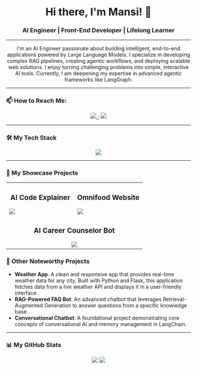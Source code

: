 <div align="center">
  <h1>Hi there, I'm Mansi! 👋</h1>
  <h3>AI Engineer | Front-End Developer | Lifelong Learner</h3>
</div>

---

<p align="center">
I'm an AI Engineer passionate about building intelligent, end-to-end applications powered by Large Language Models. I specialize in developing complex RAG pipelines, creating agentic workflows, and deploying scalable web solutions. I enjoy turning challenging problems into simple, interactive AI tools. Currently, I am deepening my expertise in advanced agentic frameworks like LangGraph.
</p>

---

### 📫 How to Reach Me:
<p align="center">
  <a href="mailto:mansisingh.am000@gmail.com">
    <img src="https://img.shields.io/badge/Gmail-D14836?style=for-the-badge&logo=gmail&logoColor=white" />
  </a>;
  <a href="https://www.linkedin.com/in/mansi-ai/">
    <img src="https://img.shields.io/badge/LinkedIn-0077B5?style=for-the-badge&logo=linkedin&logoColor=white" />
  </a>
</p>

---

### 🛠️ My Tech Stack
<p align="center">
  <a href="https://skillicons.dev">
    <img src="https://skillicons.dev/icons?i=python,flask,fastapi,langchain,docker,gcp,git,html,css,js&theme=dark" />
  </a>
</p>

---

### 🚀 My Showcase Projects


<div align="center">
  <table>
    <tr>
      <td width="50%" valign="top">
        <h3 align="center">AI Code Explainer</h3>
        <a href="https://github.com/mansijaysingh/ai-code-explainer-tool" target="_blank">
          <img src="https://github-readme-stats.vercel.app/api/pin/?username=mansijaysingh&repo=ai-code-explainer-tool&theme=dark&border_color=2e3440&title_color=88c0d0&text_color=d8dee9&icon_color=88c0d0" />
        </a>
      </td>
      <td width="50%" valign="top">
        <h3 align="center">Omnifood Website</h3>
        <a href="https://github.com/mansijaysingh/omnifood-project" target="_blank">
          <img src="https://github-readme-stats.vercel.app/api/pin/?username=mansijaysingh&repo=omnifood-project&theme=dark&border_color=2e3440&title_color=88c0d0&text_color=d8dee9&icon_color=88c0d0" />
        </a>
      </td>
    </tr>
    <tr>
      <td colspan="2" align="center" valign="top">
        <h3 align="center">AI Career Counselor Bot</h3>
        <a href="https://github.com/mansijaysingh/AI-Career-Counselor-Bot" target="_blank">
          <img src="https://github-readme-stats.vercel.app/api/pin/?username=mansijaysingh&repo=AI-Career-Counselor-Bot&theme=dark&border_color=2e3440&title_color=88c0d0&text_color=d8dee9&icon_color=88c0d0" />
        </a>
      </td>
    </tr>
  </table>
</div>

### 🤖 Other Noteworthy Projects

-   **Weather App**:  A clean and responsive app that provides real-time weather data for any city. Built with Python and Flask, this application fetches data from a live weather API and displays it in a user-friendly interface.
-   **RAG-Powered FAQ Bot**: An advanced chatbot that leverages Retrieval-Augmented Generation to answer questions from a specific knowledge base. 
-   **Conversational Chatbot**: A foundational project demonstrating core concepts of conversational AI and memory management in LangChain.

---

### 📊 My GitHub Stats
<p align="center">
  <img src="https://github-readme-stats.vercel.app/api?username=mansijaysingh&show_icons=true&theme=dark&border_color=2e3440&title_color=88c0d0&text_color=d8dee9&icon_color=88c0d0" />
  <img src="https://github-readme-stats.vercel.app/api/top-langs/?username=mansijaysingh&layout=compact&theme=dark&border_color=2e3440&title_color=88c0d0&text_color=d8dee9" />
</p>
